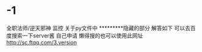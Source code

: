 # -1
全职法师/逆天邪神 监控
关于py文件中 *********隐藏的部分  解答如下
可以去百度搜索一下server酱 自己申请  懒得搜的也可以使用此网址 http://sc.ftqq.com/3.version

